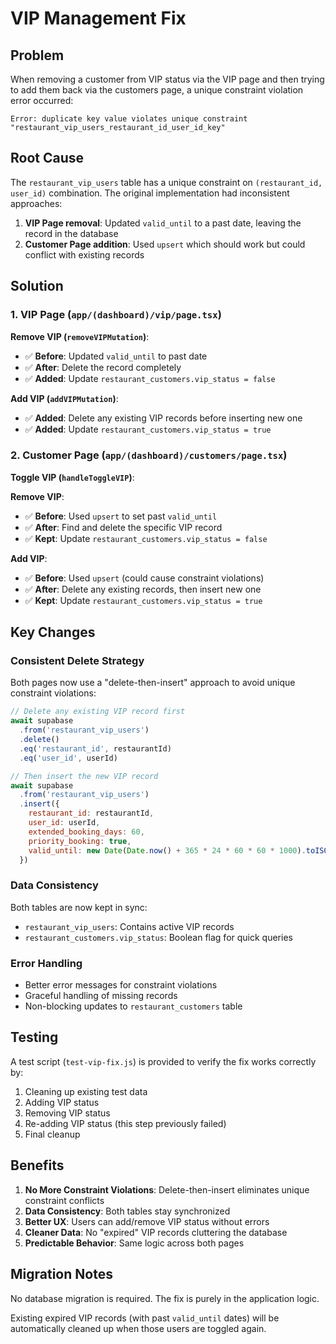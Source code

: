 # VIP Management Fix

## Problem
When removing a customer from VIP status via the VIP page and then trying to add them back via the customers page, a unique constraint violation error occurred:

```
Error: duplicate key value violates unique constraint "restaurant_vip_users_restaurant_id_user_id_key"
```

## Root Cause
The `restaurant_vip_users` table has a unique constraint on `(restaurant_id, user_id)` combination. The original implementation had inconsistent approaches:

1. **VIP Page removal**: Updated `valid_until` to a past date, leaving the record in the database
2. **Customer Page addition**: Used `upsert` which should work but could conflict with existing records

## Solution

### 1. VIP Page (`app/(dashboard)/vip/page.tsx`)

**Remove VIP (`removeVIPMutation`)**:
- ✅ **Before**: Updated `valid_until` to past date
- ✅ **After**: Delete the record completely
- ✅ **Added**: Update `restaurant_customers.vip_status = false`

**Add VIP (`addVIPMutation`)**:
- ✅ **Added**: Delete any existing VIP records before inserting new one
- ✅ **Added**: Update `restaurant_customers.vip_status = true`

### 2. Customer Page (`app/(dashboard)/customers/page.tsx`)

**Toggle VIP (`handleToggleVIP`)**:

**Remove VIP**:
- ✅ **Before**: Used `upsert` to set past `valid_until`
- ✅ **After**: Find and delete the specific VIP record
- ✅ **Kept**: Update `restaurant_customers.vip_status = false`

**Add VIP**:
- ✅ **Before**: Used `upsert` (could cause constraint violations)
- ✅ **After**: Delete any existing records, then insert new one
- ✅ **Kept**: Update `restaurant_customers.vip_status = true`

## Key Changes

### Consistent Delete Strategy
Both pages now use a "delete-then-insert" approach to avoid unique constraint violations:

```javascript
// Delete any existing VIP record first
await supabase
  .from('restaurant_vip_users')
  .delete()
  .eq('restaurant_id', restaurantId)
  .eq('user_id', userId)

// Then insert the new VIP record
await supabase
  .from('restaurant_vip_users')
  .insert({
    restaurant_id: restaurantId,
    user_id: userId,
    extended_booking_days: 60,
    priority_booking: true,
    valid_until: new Date(Date.now() + 365 * 24 * 60 * 60 * 1000).toISOString()
  })
```

### Data Consistency
Both tables are now kept in sync:
- `restaurant_vip_users`: Contains active VIP records
- `restaurant_customers.vip_status`: Boolean flag for quick queries

### Error Handling
- Better error messages for constraint violations
- Graceful handling of missing records
- Non-blocking updates to `restaurant_customers` table

## Testing

A test script (`test-vip-fix.js`) is provided to verify the fix works correctly by:
1. Cleaning up existing test data
2. Adding VIP status
3. Removing VIP status
4. Re-adding VIP status (this step previously failed)
5. Final cleanup

## Benefits

1. **No More Constraint Violations**: Delete-then-insert eliminates unique constraint conflicts
2. **Data Consistency**: Both tables stay synchronized
3. **Better UX**: Users can add/remove VIP status without errors
4. **Cleaner Data**: No "expired" VIP records cluttering the database
5. **Predictable Behavior**: Same logic across both pages

## Migration Notes

No database migration is required. The fix is purely in the application logic.

Existing expired VIP records (with past `valid_until` dates) will be automatically cleaned up when those users are toggled again.
